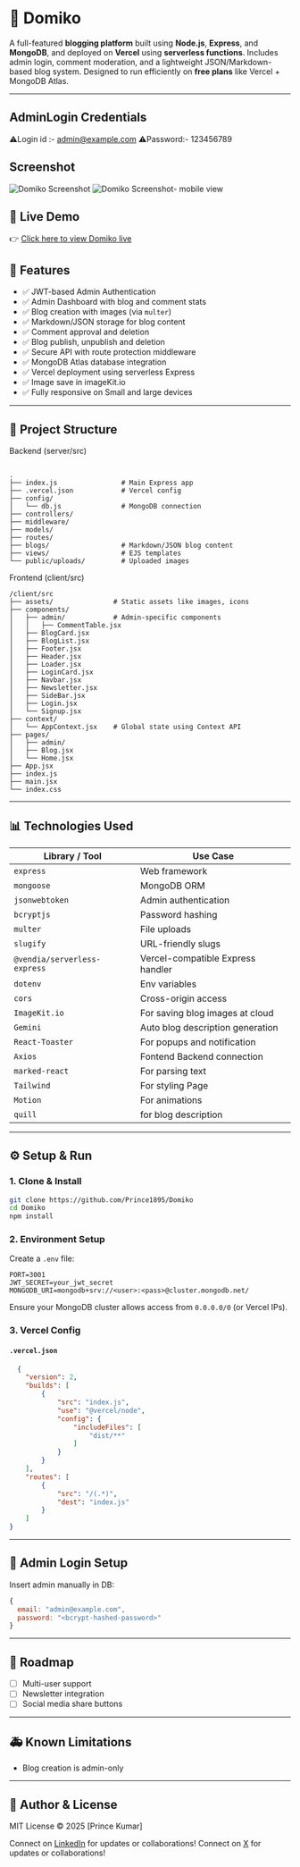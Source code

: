# 📝 Domiko

A full-featured **blogging platform** built using **Node.js**, **Express**, and **MongoDB**, and deployed on **Vercel** using **serverless functions**. Includes admin login, comment moderation, and a lightweight JSON/Markdown-based blog system. Designed to run efficiently on **free plans** like Vercel + MongoDB Atlas.

---
## AdminLogin Credentials 
⚠️Login id :- admin@example.com
⚠️Password:- 123456789

## Screenshot
![Domiko Screenshot ](https://github.com/Prince1895/Domiko/blob/main/client/src/assets/Screenshot%202025-06-16%20013358.png)
![Domiko Screenshot- mobile view](https://github.com/Prince1895/Domiko/blob/main/client/src/assets/WhatsApp%20Image%202025-06-16%20at%2002.18.54_83e10c0c.jpg)

## 🔗 Live Demo

👉 [Click here to view Domiko live](https://domiko-client.vercel.app/)



## 🚀 Features

* ✅ JWT-based Admin Authentication
* ✅ Admin Dashboard with blog and comment stats
* ✅ Blog creation with images (via `multer`)
* ✅ Markdown/JSON storage for blog content
* ✅ Comment approval and deletion
* ✅ Blog publish, unpublish and deletion
* ✅ Secure API with route protection middleware
* ✅ MongoDB Atlas database integration
* ✅ Vercel deployment using serverless Express
* ✅ Image save in imageKit.io
* ✅ Fully responsive on Small and large devices


---

## 📁 Project Structure
Backend (server/src)
```

.                 
├── index.js                # Main Express app
├── .vercel.json            # Vercel config
├── config/
│   └── db.js               # MongoDB connection
├── controllers/
├── middleware/
├── models/
├── routes/
├── blogs/                  # Markdown/JSON blog content
├── views/                  # EJS templates
└── public/uploads/         # Uploaded images
```
Frontend (client/src)
```
/client/src
├── assets/               # Static assets like images, icons
├── components/
│   ├── admin/            # Admin-specific components
│   │   ├── CommentTable.jsx
│   ├── BlogCard.jsx
│   ├── BlogList.jsx
│   ├── Footer.jsx
│   ├── Header.jsx
│   ├── Loader.jsx
│   ├── LoginCard.jsx
│   ├── Navbar.jsx
│   ├── Newsletter.jsx
│   ├── SideBar.jsx
│   ├── Login.jsx
│   └── Signup.jsx
├── context/
│   └── AppContext.jsx    # Global state using Context API
├── pages/
│   ├── admin/
│   ├── Blog.jsx
│   └── Home.jsx
├── App.jsx
├── index.js
├── main.jsx
└── index.css

```
---

## 📊 Technologies Used

| Library / Tool               | Use Case                          |
| ---------------------------- | --------------------------------- |
| `express`                    | Web framework                     |
| `mongoose`                   | MongoDB ORM                       |
| `jsonwebtoken`               | Admin authentication              |
| `bcryptjs`                   | Password hashing                  |
| `multer`                     | File uploads                      |
| `slugify`                    | URL-friendly slugs                |
| `@vendia/serverless-express` | Vercel-compatible Express handler |
| `dotenv`                     | Env variables                     |
| `cors`                       | Cross-origin access               |
| `ImageKit.io`                | For saving blog images at cloud   |
| `Gemini`                     | Auto blog description generation  |
| `React-Toaster`              | For popups and notification       |
| `Axios`                      | Fontend Backend connection        |
| `marked-react`               | For parsing text                  |
| `Tailwind`                   | For styling Page                  |
| `Motion`                     | For animations                    |
| `quill`                      | for blog description              |


---

## ⚙️ Setup & Run

### 1. Clone & Install

```bash
git clone https://github.com/Prince1895/Domiko
cd Domiko
npm install
```

### 2. Environment Setup

Create a `.env` file:

```env
PORT=3001
JWT_SECRET=your_jwt_secret
MONGODB_URI=mongodb+srv://<user>:<pass>@cluster.mongodb.net/
```

Ensure your MongoDB cluster allows access from `0.0.0.0/0` (or Vercel IPs).

### 3. Vercel Config

#### `.vercel.json`

```json
  {
    "version": 2,
    "builds": [
        {
            "src": "index.js",
            "use": "@vercel/node",
            "config": {
                "includeFiles": [
                    "dist/**"
                ]
            }
        }
    ],
    "routes": [
        {
            "src": "/(.*)",
            "dest": "index.js"
        }
    ]
}
```


---


## 🚫 Admin Login Setup

Insert admin manually in DB:

```js
{
  email: "admin@example.com",
  password: "<bcrypt-hashed-password>"
}
```

---

## 🚀 Roadmap

* [ ] Multi-user support
* [ ] Newsletter integration
* [ ] Social media share buttons

---

## 🚑 Known Limitations

* Blog creation is admin-only

---

## 📅 Author & License

MIT License © 2025 \[Prince Kumar]

Connect on [LinkedIn](https://www.linkedin.com/in/prince1184/) for updates or collaborations!
Connect on [X](https://x.com/Prince_codes) for updates or collaborations!
